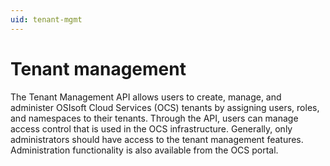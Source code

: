 ```yaml
---
uid: tenant-mgmt
---
```


# Tenant management

The Tenant Management API allows users to create, manage, and administer OSIsoft Cloud Services (OCS) tenants by assigning users, roles, and namespaces to their tenants. Through the API, users can manage access control that is used in the OCS infrastructure. Generally, only administrators should have access to the tenant management features. Administration functionality is also available from the OCS portal.

